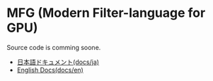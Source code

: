 # MFG (Modern Filter-language for GPU)

Source code is comming soone.

- [日本語ドキュメント(docs/ja)](docs/ja/README.md)
- [English Docs(docs/en)](docs/en/README.md)
